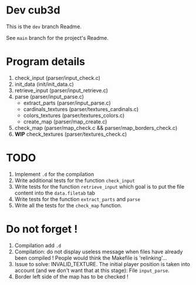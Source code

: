 # Dev cub3d
This is the `dev` branch Readme.

See `main` branch for the project's Readme.

# Program details

1. check_input (parser/input_check.c)
2. init_data (init/init_data.c)
3. retrieve_input (parser/input_retrieve.c)
4. parse (parser/input_parse.c) 
	- extract_parts (parser/input_parse.c)
	- cardinals_textures (parser/textures_cardinals.c)
	- colors_textures (parser/textures_colors.c)
	- create_map (parser/map_create.c)
5. check_map (parser/map_check.c && parser/map_borders_check.c)
6. **WIP** check_textures (parser/textures_check.c)

# TODO

1. Implement `.d` for the compilation
2. Write additional tests for the function `check_input`
3. Write tests for the function `retrieve_input` which goal is to put the file content into the `data.filetab` tab
4. Write tests for the function `extract_parts` and `parse`
5. Write all the tests for the `check_map` function.

# Do not forget !

1. Compilation add `.d`
2. Compilation: do not display useless message when files have already been compiled ! People would think the Makefile is 'relinking'...
3. Issue to solve: INVALID_TEXTURE. The initial player position is taken into account (and we don't want that at this stage): File `input_parse`.
4. Border left side of the map has to be checked !